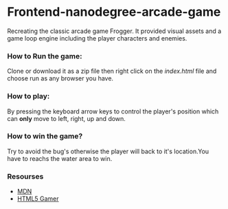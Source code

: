 Frontend-nanodegree-arcade-game
===============================
Recreating the classic arcade game Frogger. It provided visual assets and a game loop engine including the player characters and enemies.

### How to Run the game:
Clone or download it as a zip file then right click on the _index.html_ file and choose run as any browser you have.
### How to play:
By pressing the keyboard arrow keys to control the player's position which can **only** move to left, right, up and down.
### How to win the game?
Try to avoid the bug's otherwise the player will back to it's location.You have to reachs the water area to win.
### Resourses
* [MDN](https://developer.mozilla.org/en-US/docs/Web/JavaScript)
* [HTML5 Gamer](http://blog.sklambert.com/)
 
